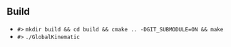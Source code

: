 ## Build
- `#>` `mkdir build && cd build && cmake .. -DGIT_SUBMODULE=ON && make`
- `#>` `./GlobalKinematic`
